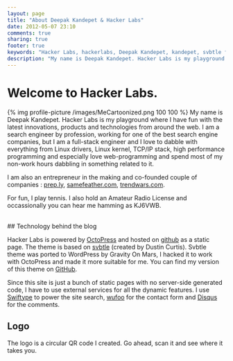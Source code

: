 ```yaml
---
layout: page
title: "About Deepak Kandepet & Hacker Labs"
date: 2012-05-07 23:10
comments: true
sharing: true
footer: true
keywords: "Hacker Labs, hackerlabs, Deepak Kandepet, kandepet, svbtle for octopress"
description: "My name is Deepak Kandepet. Hacker Labs is my playground where I have fun with the latest innovations, products and technologies from around the web."
---
```


# Welcome to Hacker Labs.

{% img profile-picture /images/MeCartoonized.png 100 100 %}
My name is Deepak Kandepet. Hacker Labs is my playground where I have fun with the latest innovations, products and technologies from around the web. I am a search engineer by profession, working for one of the best search engine companies, but I am a full-stack engineer and I love to dabble with everything from Linux drivers, Linux kernel, TCP/IP stack, high performance programming and especially love web-programming and spend most of my non-work hours dabbling in something related to it.

I am also an entrepreneur in the making and co-founded couple of companies : [prep.ly](http://prep.ly "prep.ly"),  [samefeather.com](http://samefeather.com),  [trendwars.com](trendwars.com).

For fun, I play tennis. I also hold an Amateur Radio License and occassionally you can hear me hamming as KJ6VWB.

<!--I truly believe in minimalism, especially when it comes to design and programming. I strongly believe that content should speak for itself and style should get out of the way. You will see that in most of my work.-->

<br class="clear" />
## Technology behind the blog

Hacker Labs is powered by [OctoPress](http://octopress.org) and hosted on [github](https://github.com/HackerLabs) as a static page. The theme is based on [svbtle](http://svbtle.com) (created by Dustin Curtis). Svbtle theme was ported to WordPress by Gravity On Mars, I hacked it to work with OctoPress and made it more suitable for me. You can find my version of this theme on [GitHub](https://github.com/HackerLabs/hackerlabs.github.com/tree/source).

Since this site is just a bunch of static pages with no server-side generated code, I have to use external services for all the dynamic features. I use [Swiftype](http://swiftype.com) to power the site search, [wufoo](http://wufoo.com) for the contact form and [Disqus](http://disqus.com) for the comments.

## Logo

The logo is a circular QR code I created. Go ahead, scan it and see where it takes you.
